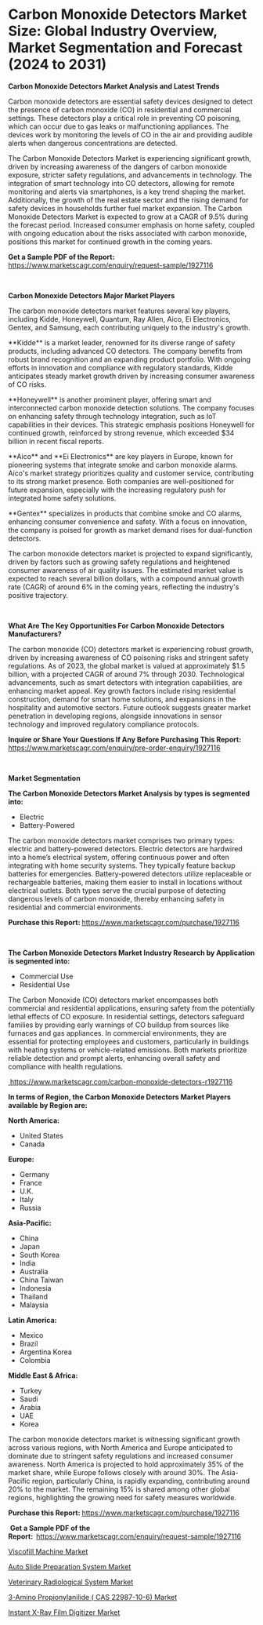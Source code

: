 <p><h1>Carbon Monoxide Detectors Market Size: Global Industry Overview, Market Segmentation and Forecast (2024 to 2031)</h1></p><p><strong>Carbon Monoxide Detectors Market Analysis and Latest Trends</strong></p>
<p><p>Carbon monoxide detectors are essential safety devices designed to detect the presence of carbon monoxide (CO) in residential and commercial settings. These detectors play a critical role in preventing CO poisoning, which can occur due to gas leaks or malfunctioning appliances. The devices work by monitoring the levels of CO in the air and providing audible alerts when dangerous concentrations are detected.</p><p>The Carbon Monoxide Detectors Market is experiencing significant growth, driven by increasing awareness of the dangers of carbon monoxide exposure, stricter safety regulations, and advancements in technology. The integration of smart technology into CO detectors, allowing for remote monitoring and alerts via smartphones, is a key trend shaping the market. Additionally, the growth of the real estate sector and the rising demand for safety devices in households further fuel market expansion. The Carbon Monoxide Detectors Market is expected to grow at a CAGR of 9.5% during the forecast period. Increased consumer emphasis on home safety, coupled with ongoing education about the risks associated with carbon monoxide, positions this market for continued growth in the coming years.</p></p>
<p><strong>Get a Sample PDF of the Report:&nbsp;</strong> <a href="https://www.marketscagr.com/enquiry/request-sample/1927116?utm_campaign=1615&utm_medium=2&utm_source=Github&utm_content=ia&utm_term=25102024&utm_id=carbon-monoxide-detectors">https://www.marketscagr.com/enquiry/request-sample/1927116</a></p>
<p>&nbsp;</p>
<p><strong>Carbon Monoxide Detectors Major Market Players</strong></p>
<p><p>The carbon monoxide detectors market features several key players, including Kidde, Honeywell, Quantum, Ray Allen, Aico, Ei Electronics, Gentex, and Samsung, each contributing uniquely to the industry's growth.</p><p>**Kidde** is a market leader, renowned for its diverse range of safety products, including advanced CO detectors. The company benefits from robust brand recognition and an expanding product portfolio. With ongoing efforts in innovation and compliance with regulatory standards, Kidde anticipates steady market growth driven by increasing consumer awareness of CO risks.</p><p>**Honeywell** is another prominent player, offering smart and interconnected carbon monoxide detection solutions. The company focuses on enhancing safety through technology integration, such as IoT capabilities in their devices. This strategic emphasis positions Honeywell for continued growth, reinforced by strong revenue, which exceeded $34 billion in recent fiscal reports. </p><p>**Aico** and **Ei Electronics** are key players in Europe, known for pioneering systems that integrate smoke and carbon monoxide alarms. Aico's market strategy prioritizes quality and customer service, contributing to its strong market presence. Both companies are well-positioned for future expansion, especially with the increasing regulatory push for integrated home safety solutions.</p><p>**Gentex** specializes in products that combine smoke and CO alarms, enhancing consumer convenience and safety. With a focus on innovation, the company is poised for growth as market demand rises for dual-function detectors.</p><p>The carbon monoxide detectors market is projected to expand significantly, driven by factors such as growing safety regulations and heightened consumer awareness of air quality issues. The estimated market value is expected to reach several billion dollars, with a compound annual growth rate (CAGR) of around 6% in the coming years, reflecting the industry's positive trajectory.</p></p>
<p>&nbsp;</p>
<p><strong>What Are The Key Opportunities For Carbon Monoxide Detectors Manufacturers?</strong></p>
<p><p>The carbon monoxide (CO) detectors market is experiencing robust growth, driven by increasing awareness of CO poisoning risks and stringent safety regulations. As of 2023, the global market is valued at approximately $1.5 billion, with a projected CAGR of around 7% through 2030. Technological advancements, such as smart detectors with integration capabilities, are enhancing market appeal. Key growth factors include rising residential construction, demand for smart home solutions, and expansions in the hospitality and automotive sectors. Future outlook suggests greater market penetration in developing regions, alongside innovations in sensor technology and improved regulatory compliance protocols.</p></p>
<p><strong>Inquire or Share Your Questions If Any Before Purchasing This Report:</strong> <a href="https://www.marketscagr.com/enquiry/pre-order-enquiry/1927116?utm_campaign=1615&utm_medium=2&utm_source=Github&utm_content=ia&utm_term=25102024&utm_id=carbon-monoxide-detectors">https://www.marketscagr.com/enquiry/pre-order-enquiry/1927116</a></p>
<p>&nbsp;</p>
<p><strong>Market Segmentation</strong></p>
<p><strong>The Carbon Monoxide Detectors Market Analysis by types is segmented into:</strong></p>
<p><ul><li>Electric</li><li>Battery-Powered</li></ul></p>
<p><p>The carbon monoxide detectors market comprises two primary types: electric and battery-powered detectors. Electric detectors are hardwired into a home’s electrical system, offering continuous power and often integrating with home security systems. They typically feature backup batteries for emergencies. Battery-powered detectors utilize replaceable or rechargeable batteries, making them easier to install in locations without electrical outlets. Both types serve the crucial purpose of detecting dangerous levels of carbon monoxide, thereby enhancing safety in residential and commercial environments.</p></p>
<p><strong>Purchase this Report:&nbsp;</strong><a href="https://www.marketscagr.com/purchase/1927116?utm_campaign=1615&utm_medium=2&utm_source=Github&utm_content=ia&utm_term=25102024&utm_id=carbon-monoxide-detectors">https://www.marketscagr.com/purchase/1927116</a></p>
<p>&nbsp;</p>
<p><strong>The Carbon Monoxide Detectors Market Industry Research by Application is segmented into:</strong></p>
<p><ul><li>Commercial Use</li><li>Residential Use</li></ul></p>
<p><p>The Carbon Monoxide (CO) detectors market encompasses both commercial and residential applications, ensuring safety from the potentially lethal effects of CO exposure. In residential settings, detectors safeguard families by providing early warnings of CO buildup from sources like furnaces and gas appliances. In commercial environments, they are essential for protecting employees and customers, particularly in buildings with heating systems or vehicle-related emissions. Both markets prioritize reliable detection and prompt alerts, enhancing overall safety and compliance with health regulations.</p></p>
<p><a href="https://www.marketscagr.com/carbon-monoxide-detectors-r1927116?utm_campaign=1615&utm_medium=2&utm_source=Github&utm_content=ia&utm_term=25102024&utm_id=carbon-monoxide-detectors">&nbsp;https://www.marketscagr.com/carbon-monoxide-detectors-r1927116</a></p>
<p><strong>In terms of Region, the Carbon Monoxide Detectors Market Players available by Region are:</strong></p>
<p>
    <p> <strong> North America: </strong>
        <ul>
            <li>United States</li>
            <li>Canada</li>
        </ul>
        </p> 
    <p> <strong> Europe: </strong>
        <ul>
            <li>Germany</li>
            <li>France</li>
            <li>U.K.</li>
            <li>Italy</li>
            <li>Russia</li>
        </ul>
        </p> 
    <p> <strong> Asia-Pacific: </strong>
        <ul>
            <li>China</li>
            <li>Japan</li>
            <li>South Korea</li>
            <li>India</li>
            <li>Australia</li>
            <li>China Taiwan</li>
            <li>Indonesia</li>
            <li>Thailand</li>
            <li>Malaysia</li>
        </ul>
        </p> 
    <p> <strong> Latin America: </strong>
        <ul>
            <li>Mexico</li>
            <li>Brazil</li>
            <li>Argentina Korea</li>
            <li>Colombia</li>
        </ul>
        </p> 
    <p> <strong> Middle East & Africa: </strong>
        <ul>
            <li>Turkey</li>
            <li>Saudi</li>
            <li>Arabia</li>
            <li>UAE</li>
            <li>Korea</li>
        </ul>
    </p>
    </p>
<p><p>The carbon monoxide detectors market is witnessing significant growth across various regions, with North America and Europe anticipated to dominate due to stringent safety regulations and increased consumer awareness. North America is projected to hold approximately 35% of the market share, while Europe follows closely with around 30%. The Asia-Pacific region, particularly China, is rapidly expanding, contributing around 20% to the market. The remaining 15% is shared among other global regions, highlighting the growing need for safety measures worldwide.</p></p>
<p><strong>Purchase this Report: </strong><a href="https://www.marketscagr.com/purchase/1927116?utm_campaign=1615&utm_medium=2&utm_source=Github&utm_content=ia&utm_term=25102024&utm_id=carbon-monoxide-detectors">https://www.marketscagr.com/purchase/1927116</a></p>
<p>&nbsp;<strong>Get a Sample PDF of the Report:&nbsp;&nbsp;</strong><a href="https://www.marketscagr.com/enquiry/request-sample/1927116?utm_campaign=1615&utm_medium=2&utm_source=Github&utm_content=ia&utm_term=25102024&utm_id=carbon-monoxide-detectors">https://www.marketscagr.com/enquiry/request-sample/1927116</a></p>
<p><strong></strong></p>
<p><p><a href="https://www.linkedin.com/pulse/viscofill-machine-market-refracting-trends-consumer-ivoke?utm_campaign=1615&utm_medium=2&utm_source=Github&utm_content=ia&utm_term=25102024&utm_id=carbon-monoxide-detectors">Viscofill Machine Market</a></p><p><a href="https://www.linkedin.com/pulse/auto-slide-preparation-system-market-velocity-104-cagr-gybac?utm_campaign=1615&utm_medium=2&utm_source=Github&utm_content=ia&utm_term=25102024&utm_id=carbon-monoxide-detectors">Auto Slide Preparation System Market</a></p><p><a href="https://www.linkedin.com/pulse/veterinary-radiological-system-market-global-trends-forecast-d9uef?utm_campaign=1615&utm_medium=2&utm_source=Github&utm_content=ia&utm_term=25102024&utm_id=carbon-monoxide-detectors">Veterinary Radiological System Market</a></p><p><a href="https://github.com/FahadAhmed223/Market-Research-Report-List-1/blob/main/3-amino-propionylanilide-cas-22987-10-6-market.md?utm_campaign=1615&utm_medium=2&utm_source=Github&utm_content=ia&utm_term=25102024&utm_id=carbon-monoxide-detectors">3-Amino Propionylanilide ( CAS 22987-10-6) Market</a></p><p><a href="https://www.linkedin.com/pulse/future-trends-global-instant-x-ray-film-digitizer-market-melhc?utm_campaign=1615&utm_medium=2&utm_source=Github&utm_content=ia&utm_term=25102024&utm_id=carbon-monoxide-detectors">Instant X-Ray Film Digitizer Market</a></p></p>